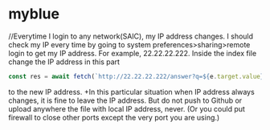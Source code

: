 # myblue

//Everytime I login to any network(SAIC), my IP address  changes.
I should check my IP every time by going to system preferences>sharing>remote login to get my IP address. For example, 22.22.22.222.
Inside the index file change the IP address in this part
```JavaScript
const res = await fetch(`http://22.22.22.222/answer?q=${e.target.value}&a=${t.value}`)
```
to the new IP address.
+In this particular situation when IP address always changes, it is fine to leave the IP address. But do not push to Github or upload anywhere the file with local IP address, never. (Or you could put firewall to close other ports except the very port you are using.)
